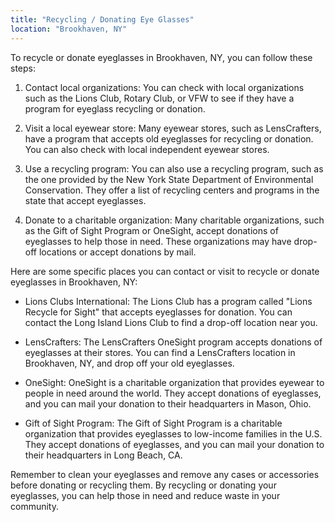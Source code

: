 ```yaml
---
title: "Recycling / Donating Eye Glasses"
location: "Brookhaven, NY"
---
```


To recycle or donate eyeglasses in Brookhaven, NY, you can follow these steps:

1. Contact local organizations: You can check with local organizations such as the Lions Club, Rotary Club, or VFW to see if they have a program for eyeglass recycling or donation.

2. Visit a local eyewear store: Many eyewear stores, such as LensCrafters, have a program that accepts old eyeglasses for recycling or donation. You can also check with local independent eyewear stores.

3. Use a recycling program: You can also use a recycling program, such as the one provided by the New York State Department of Environmental Conservation. They offer a list of recycling centers and programs in the state that accept eyeglasses.

4. Donate to a charitable organization: Many charitable organizations, such as the Gift of Sight Program or OneSight, accept donations of eyeglasses to help those in need. These organizations may have drop-off locations or accept donations by mail.

Here are some specific places you can contact or visit to recycle or donate eyeglasses in Brookhaven, NY:

- Lions Clubs International: The Lions Club has a program called "Lions Recycle for Sight" that accepts eyeglasses for donation. You can contact the Long Island Lions Club to find a drop-off location near you.

- LensCrafters: The LensCrafters OneSight program accepts donations of eyeglasses at their stores. You can find a LensCrafters location in Brookhaven, NY, and drop off your old eyeglasses.

- OneSight: OneSight is a charitable organization that provides eyewear to people in need around the world. They accept donations of eyeglasses, and you can mail your donation to their headquarters in Mason, Ohio.

- Gift of Sight Program: The Gift of Sight Program is a charitable organization that provides eyeglasses to low-income families in the U.S. They accept donations of eyeglasses, and you can mail your donation to their headquarters in Long Beach, CA.

Remember to clean your eyeglasses and remove any cases or accessories before donating or recycling them. By recycling or donating your eyeglasses, you can help those in need and reduce waste in your community.